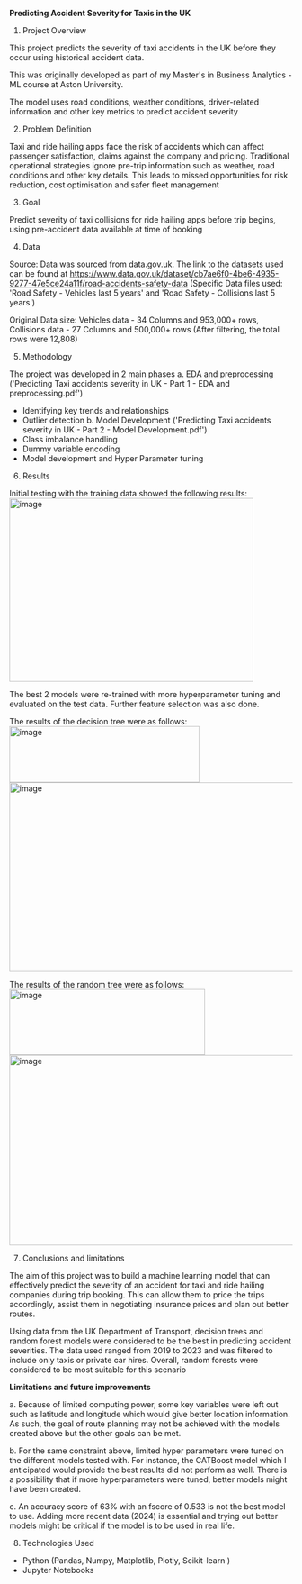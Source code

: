 **Predicting Accident Severity for Taxis in the UK**

1. Project Overview

This project predicts the severity of taxi accidents in the UK before they occur using historical accident data.

This was originally developed as part of my Master's in Business Analytics - ML course at Aston University. 

The model uses road conditions, weather conditions, driver-related information and other key metrics to predict accident severity

2. Problem Definition

Taxi and ride hailing apps face the risk of accidents which can affect passenger satisfaction, claims against the company and pricing. Traditional operational strategies ignore pre-trip information such as weather, road conditions and other key details. This leads to missed opportunities for risk reduction, cost optimisation and safer fleet management

3. Goal

Predict severity of taxi collisions for ride hailing apps before trip begins, using pre-accident data available at time of booking

4. Data

Source: Data was sourced from data.gov.uk. The link to the datasets used can be found at https://www.data.gov.uk/dataset/cb7ae6f0-4be6-4935-9277-47e5ce24a11f/road-accidents-safety-data
(Specific Data files used: 'Road Safety - Vehicles last 5 years' and 'Road Safety - Collisions last 5 years')

Original Data size: Vehicles data - 34 Columns and 953,000+ rows, Collisions data - 27 Columns and 500,000+ rows (After filtering, the total rows were 12,808)

5. Methodology

The project was developed in 2 main phases
a. EDA and preprocessing ('Predicting Taxi accidents severity in UK - Part 1 - EDA and preprocessing.pdf')
  - Identifying key trends and relationships
  - Outlier detection
b. Model Development ('Predicting Taxi accidents severity in UK - Part 2 - Model Development.pdf')
  - Class imbalance handling
  - Dummy variable encoding
  - Model development and Hyper Parameter tuning

6. Results

Initial testing with the training data showed the following results:
<img width="434" height="326" alt="image" src="https://github.com/user-attachments/assets/e2aad1ae-5f2b-4595-92ac-5613f709915f" />

The best 2 models were re-trained with more hyperparameter tuning and evaluated on the test data. Further feature selection was also done.

The results of the decision tree were as follows:
<img width="338" height="100" alt="image" src="https://github.com/user-attachments/assets/6ac043d1-435f-4d76-9158-46f2f38fbddb" />
<img width="594" height="336" alt="image" src="https://github.com/user-attachments/assets/3232407c-78c4-4ec5-8800-f2b76015b097" />


The results of the random tree were as follows:
<img width="348" height="117" alt="image" src="https://github.com/user-attachments/assets/ae7617b1-094f-4450-8d22-23784339ef1e" />
<img width="584" height="338" alt="image" src="https://github.com/user-attachments/assets/0b2d2fc9-714e-4f0c-88e0-7db088c6b6ba" />

7. Conclusions and limitations

The aim of this project was to build a machine learning model that can effectively predict the severity of an accident for taxi and ride hailing companies during trip booking. This can allow them to price the trips accordingly, assist them in negotiating insurance prices and plan out better routes.

Using data from the UK Department of Transport, decision trees and random forest models were considered to be the best in predicting accident severities. The data used ranged from 2019 to 2023 and was filtered to include only taxis or private car hires. Overall, random forests were considered to be most suitable for this scenario

**Limitations and future improvements**

a. Because of limited computing power, some key variables were left out such as latitude and longitude which would give better location information. As such, the goal of route planning may not be achieved with the models created above but the other goals can be met.
   
b. For the same constraint above, limited hyper parameters were tuned on the different models tested with. For instance, the CATBoost model which I anticipated would provide the best results did not perform as well. There is a possibility that if more hyperparameters were tuned, better models might have been created.

c. An accuracy score of 63% with an fscore of 0.533 is not the best model to use. Adding more recent data (2024) is essential and trying out better models might be critical if the model is to be used in real life.

8. Technologies Used
- Python (Pandas, Numpy, Matplotlib, Plotly, Scikit-learn )
- Jupyter Notebooks






